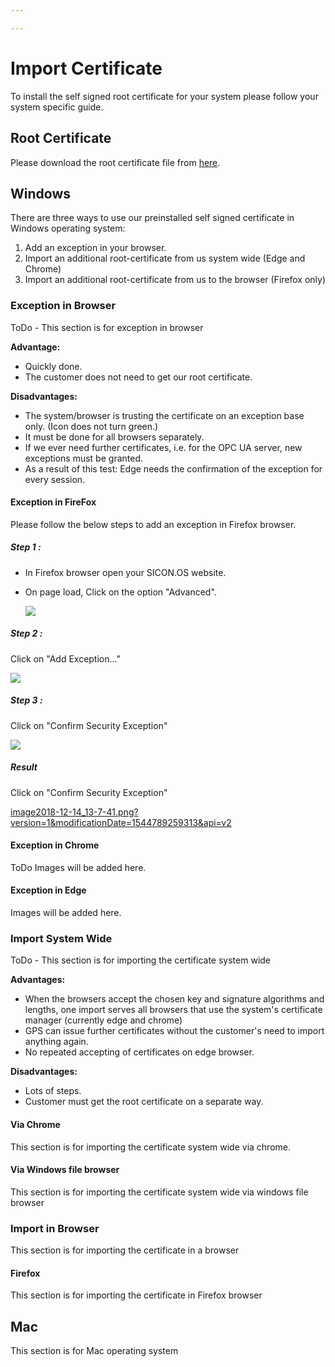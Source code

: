 ```yaml
---

---
```

# Import Certificate

To install the self signed root certificate for your system please follow your system specific guide.

## Root Certificate

Please download the root certificate file from [here](https://app-store-api.exa.sicon.io/uploads/gps_ca.crt "Root Certificate").

## Windows

There are three ways to use our preinstalled self signed certificate in Windows operating system:

1. Add an exception in your browser.
2. Import an additional root-certificate from us system wide (Edge and Chrome)
3. Import an additional root-certificate from us to the browser (Firefox only)

### Exception in Browser

ToDo - This section is for exception in browser

**Advantage:**

* Quickly done.
* The customer does not need to get our root certificate.

**Disadvantages:**

* The system/browser is trusting the certificate on an exception base only. (Icon does not turn green.)
* It must be done for all browsers separately.
* If we ever need further certificates, i.e. for the OPC UA server, new exceptions must be granted.
* As a result of this test: Edge needs the confirmation of the exception for every session.

#### Exception in FireFox

Please follow the below steps to add an exception in Firefox browser.

##### Step 1 : 

* In Firefox browser open your SICON.OS website.
* On page load, Click on the option "Advanced".

  ![](/image2018-12-14_13-32-4.png)

##### Step 2 : 

Click on "Add Exception..."

![](/image2018-12-14_13-5-32.png)

##### Step 3 : 

Click on "Confirm Security Exception"

![](/image2018-12-14_13-6-25.png)

##### Result

Click on "Confirm Security Exception"

[image2018-12-14_13-7-41.png?version=1&modificationDate=1544789259313&api=v2](https://appserver.gps-stuttgart.de/wiki/download/attachments/19726672/image2018-12-14_13-7-41.png?version=1&modificationDate=1544789259313&api=v2 "image2018-12-14_13-7-41.png?version=1&modificationDate=1544789259313&api=v2")

#### Exception in Chrome

ToDo Images will be added here.

#### Exception in Edge

Images will be added here.

### Import System Wide

ToDo - This section is for importing the certificate system wide

**Advantages:**

* When the browsers accept the chosen key and signature algorithms and lengths, one import serves all browsers that use the system's certificate manager (currently edge and chrome)
* GPS can issue further certificates without the customer's need to import anything again.
* No repeated accepting of certificates on edge browser.

**Disadvantages:**

* Lots of steps.
* Customer must get the root certificate on a separate way.

#### Via Chrome

This section is for importing the certificate system wide via chrome.

#### Via Windows file browser

This section is for importing the certificate system wide via windows file browser

### Import in Browser

This section is for importing the certificate in a browser

#### Firefox

This section is for importing the certificate in Firefox browser

## Mac

This section is for Mac operating system
